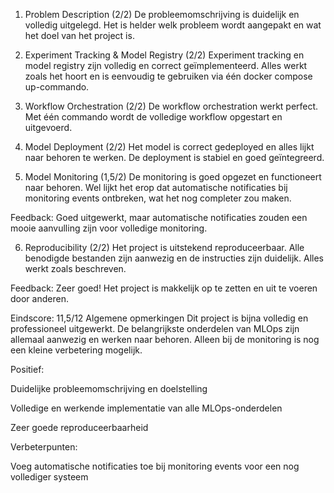 1. Problem Description (2/2)
   De probleemomschrijving is duidelijk en volledig uitgelegd. Het is helder welk probleem wordt aangepakt en wat het doel van het project is.

2. Experiment Tracking & Model Registry (2/2)
   Experiment tracking en model registry zijn volledig en correct geïmplementeerd. Alles werkt zoals het hoort en is eenvoudig te gebruiken via één docker compose up-commando.

3. Workflow Orchestration (2/2)
   De workflow orchestration werkt perfect. Met één commando wordt de volledige workflow opgestart en uitgevoerd.

4. Model Deployment (2/2)
   Het model is correct gedeployed en alles lijkt naar behoren te werken. De deployment is stabiel en goed geïntegreerd.

5. Model Monitoring (1,5/2)
   De monitoring is goed opgezet en functioneert naar behoren. Wel lijkt het erop dat automatische notificaties bij monitoring events ontbreken, wat het nog completer zou maken.

Feedback:
Goed uitgewerkt, maar automatische notificaties zouden een mooie aanvulling zijn voor volledige monitoring.

6. Reproducibility (2/2)
   Het project is uitstekend reproduceerbaar. Alle benodigde bestanden zijn aanwezig en de instructies zijn duidelijk. Alles werkt zoals beschreven.

Feedback:
Zeer goed! Het project is makkelijk op te zetten en uit te voeren door anderen.

Eindscore: 11,5/12
Algemene opmerkingen
Dit project is bijna volledig en professioneel uitgewerkt. De belangrijkste onderdelen van MLOps zijn allemaal aanwezig en werken naar behoren. Alleen bij de monitoring is nog een kleine verbetering mogelijk.

Positief:

Duidelijke probleemomschrijving en doelstelling

Volledige en werkende implementatie van alle MLOps-onderdelen

Zeer goede reproduceerbaarheid

Verbeterpunten:

Voeg automatische notificaties toe bij monitoring events voor een nog vollediger systeem
